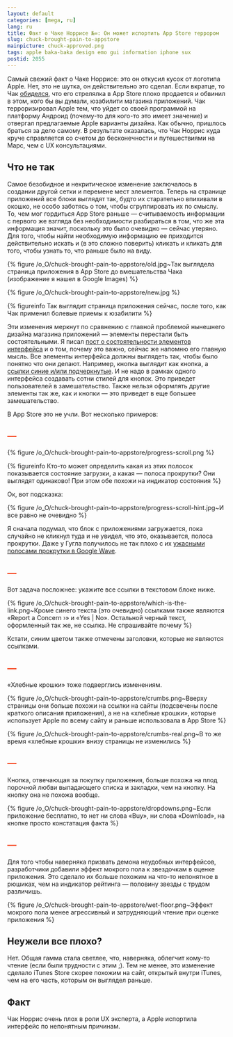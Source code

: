 ```yaml
---
layout: default
categories: [mega, ru]
lang: ru
title: Факт о Чаке Норрисе №∞: Он может испортить App Store террором
slug: chuck-brought-pain-to-appstore
mainpicture: chuck-approved.png
tags: apple baka-baka design emo gui information iphone sux 
postid: 2055
---
```



Самый свежий факт о Чаке Норрисе: это он откусил кусок от логотипа Apple. Нет, это не шутка, он действительно это сделал. Если вкратце, то Чак  <a href="http://osxreality.com/2009/12/12/chuck-norris-approves-of-new-app-store-layout/">обиделся</a>, что его стрелялка в App Store плохо продается и обвинил в этом, кого бы вы думали, юзабилити магазина приложений. Чак терроризировал Apple тем, что уйдет со своей программой на платформу Андроид (почему-то для кого-то это имеет значение) и отвергал предлагаемые Apple варианты дизайна. Как обычно, пришлось браться за дело самому. В результате оказалась, что Чак Норрис куда круче справляется со счетом до бесконечности и путешествиями на Марс, чем с UX консультациями.<!--more-->



## Что не так

Самое безобидное и некритическое изменение заключалось в создании другой сетки и перемене мест элементов. Теперь на странице приложений все блоки выглядят так, будто их старательно впихивали в окошко, не особо заботясь о том, чтобы сгруппировать их по смыслу. То, чем мог гордиться App Store раньше — считываемость информации с первого же взгляда без необходимости разбираться в том, что же эта информация значит, поскольку это было очевидно — сейчас утеряно. Для того, чтобы найти необходимую информацию ее приходится действительно искать и (в это сложно поверить) кликать и кликать для того, чтобы узнать то, что раньше было на виду.



{% figure /o_O/chuck-brought-pain-to-appstore/old.jpg~Так выглядела страница приложения в App Store до вмешательства Чака (изображение я нашел в Google Images) %}





{% figure /o_O/chuck-brought-pain-to-appstore/new.jpg %}




{% figureinfo Так выглядит страница приложения сейчас, после того, как Чак применил болевые приемы к юзабилити %}


Эти изменения меркнут по сравнению с главной проблемой нынешнего дизайна магазина приложений — элементы перестали быть состоятельными. Я писал <a href="/mega/gui-elements-affordance/">пост о состоятельности элементов интерфейса</a> и о том, почему это важно, сейчас же напомню его главную мысль. Все элементы интерфейса должны выглядеть так, чтобы было понятно что они делают. Например, кнопка выглядит как кнопка, а <a href="/mega/visible-links/">ссылки синие и/или подчеркнутые</a>. И не надо в рамках одного интерфейса создавать сотни стилей для кнопок. Это приведет пользователей в замешательство. Также нельзя оформлять другие элементы так же, как и кнопки — это приведет в еще большее замешательство.

В App Store это не учли. Вот несколько примеров:
<h2 style="color: #f53b12;">—</h2>


{% figure /o_O/chuck-brought-pain-to-appstore/progress-scroll.png %}





{% figureinfo Кто-то может определить какая из этих полосок показывается состояние загрузки, а какая — полоса прокрутки? Они выглядят одинаково! При этом обе похожи на индикатор состояния %}



Ок, вот подсказка:



{% figure /o_O/chuck-brought-pain-to-appstore/progress-scroll-hint.jpg~И все равно не очевидно %}



Я сначала подумал, что блок с приложениями загружается, пока случайно не кликнул туда и не увидел, что это, оказывается, полоса прокрутки. Даже у Гугла получилось не так плохо с их <a href="/mega/gui-fails-of-google-waves/">ужасными полосами прокрутки в Google Wave</a>.

<h2 style="color: #f53b12;">—</h2>
Вот задача посложнее: укажите все ссылки в текстовом блоке ниже.



{% figure /o_O/chuck-brought-pain-to-appstore/which-is-the-link.png~Кроме синего текста (это очевидно) ссылками также являются «Report a Concern ›» и «Yes | No». Остальной черный текст, оформленный так же, не ссылка. Не спрашивайте почему %}



Кстати, синим цветом также отмечены заголовки, которые не являются ссылками.

<h2 style="color: #f53b12;">—</h2>
«Хлебные крошки» тоже подверглись изменениям.



{% figure /o_O/chuck-brought-pain-to-appstore/crumbs.png~Вверху страницы они больше похожи на ссылки на сайты (подсвечены после краткого описания приложения), а не на «хлебные крошки», которые использует Apple по всему сайту и раньше использовала в App Store %}





{% figure /o_O/chuck-brought-pain-to-appstore/crumbs-real.png~В то же время «хлебные крошки» внизу страницы не изменились %}



<h2 style="color: #f53b12;">—</h2>
Кнопка, отвечающая за покупку приложения, больше похожа на плод порочной любви выпадающего списка и закладки, чем на кнопку. На кнопку она не похожа вообще.



{% figure /o_O/chuck-brought-pain-to-appstore/dropdowns.png~Если приложение бесплатно, то нет ни слова «Buy», ни слова «Download», на кнопке просто констатация факта %}



<h2 style="color: #f53b12;">—</h2>
Для того чтобы наверняка призвать демона неудобных интерфейсов, разработчики добавили эффект мокрого пола к звездочкам в оценке приложения. Это сделало их больше похожим на что-то непонятное в рюшиках, чем на индикатор рейтинга — половину звезды с трудом различишь.



{% figure /o_O/chuck-brought-pain-to-appstore/wet-floor.png~Эффект мокрого пола менее агрессивный и затрудняющий чтение при оценке приложения %}





## Неужели все плохо?

Нет. Общая гамма стала светлее, что, наверняка, облегчит кому-то чтение (если были трудности с этим ;). Тем не менее, это изменение сделало iTunes Store скорее похожим на сайт, открытый внутри iTunes, чем на его часть, которым он выглядел раньше.



## Факт

Чак Норрис очень плох в роли UX эксперта, а Apple испортила интерфейс по непонятным причинам.